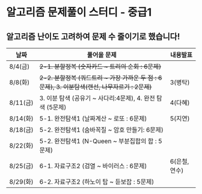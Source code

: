 # 알고리즘 문제풀이 스터디 - 중급1

## 알고리즘 난이도 고려하여 문제 수 줄이기로 했습니다!

날짜|풀어올 문제| 내용발표
---|---|---|
8/4(금) | ~~2-1. 분할정복 (숫자카드 ~ 트리의 순회 : 6문제)~~|
8/8(화) | ~~2-2. 분할정복 (쿼드트리 ~ 가장 가까운 두 점 : 6문제), 3. 이분탐색(랜선, 나무자르기 : 2문제)~~| 3(병탁)
8/11(금) | 3. 이분 탐색 (공유기 ~ 사다리:4문제), 4. 완전 탐색 (5문제)|4(다혜)
8/14(화) | 5-1. 완전탐색1 (날짜계산 ~ 로또 : 6문제) |5(지연)
8/18(금) | 5-2. 완전탐색1 (숨바꼭질 ~ 암호 만들기: 6문제)|
8/22(화) | 5-2. 완전탐색1 (N-Queen ~ 부분집합의 합 : 5문제)
8/25(금) | 6-1. 자료구조2 (검열 ~ 바이러스 : 6문제)|6(은철, 연수)
8/29(화) | 6-2. 자료구조2 (하노이 탑 ~ 듣보잡 : 5문제)